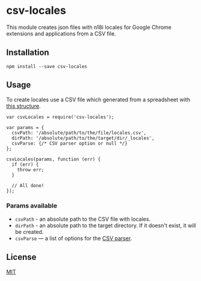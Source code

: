 # csv-locales

This module creates json files with n18i locales for Google Chrome extensions and applications from a CSV file.


## Installation

    npm install --save csv-locales


## Usage

To create locales use a CSV file which generated from a spreadsheet with [this structure](https://docs.google.com/spreadsheets/d/1ONVyE5iwe7Hjg74eUQ5WdJjQ7i8kWNcbfXI-uh3bvdc/edit?usp=sharing).

    var csvLocales = require('csv-locales');
    
    var params = {
      csvPath: '/absolute/path/to/the/file/locales.csv',
      dirPath: '/absolute/path/to/the/target/dir/_locales',
      csvParse: {/* CSV parser option or null */}
    };
    
    csvLocales(params, function (err) {
      if (err) {
        throw err;
      }
      
      // All done!
    });

### Params available

* `csvPath` - an absolute path to the CSV file with locales.
* `dirPath` - an absolute path to the target directory. If it doesn't exist, it will be created.
* `csvParse` — a list of options for the [CSV parser](http://csv.adaltas.com/parse/).


License
-------

[MIT](LICENSE)
